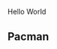 Hello World

## Pacman

<script src='http://code.jquery.com/jquery-1.4.2.min.js'>
{newline}
<script>
    document.addEventListener('DOMContentLoaded', (event) => {
        const grid = document.createElement('div');
        grid.style.display = 'grid';
        grid.style.gridTemplateRows = 'repeat(28, 20px)';
        grid.style.gridTemplateColumns = 'repeat(36, 20px)';
        grid.style.gap = '1px';
        document.body.appendChild(grid);

        for (let i = 0; i < 28 * 36; i++) {
            const cell = document.createElement('div');
            cell.style.width = '20px';
            cell.style.height = '20px';
            cell.style.border = '1px solid #ccc';
            grid.appendChild(cell);
        }

        const yellowBox = document.createElement('div');
        yellowBox.style.width = '20px';
        yellowBox.style.height = '20px';
        yellowBox.style.backgroundColor = 'yellow';
        yellowBox.style.gridRowStart = 1;
        yellowBox.style.gridColumnStart = 1;
        grid.appendChild(yellowBox);

        let position = { row: 1, col: 1 };

        document.addEventListener('keydown', (e) => {
            switch (e.key) {
                case 'ArrowUp':
                    if (position.row > 1) position.row--;
                    break;
                case 'ArrowDown':
                    if (position.row < 28) position.row++;
                    break;
                case 'ArrowLeft':
                    if (position.col > 1) position.col--;
                    break;
                case 'ArrowRight':
                    if (position.col < 36) position.col++;
                    break;
            }
            yellowBox.style.gridRowStart = position.row;
            yellowBox.style.gridColumnStart = position.col;
        });
    });
</script>
